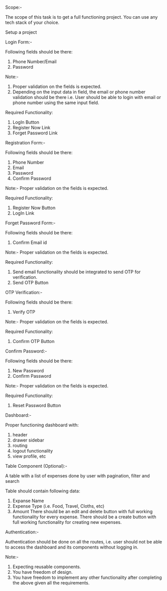 Scope:-

The scope of this task is to get a full functioning project. You can use any tech stack of your choice.

Setup a project

Login Form:-

Following fields should be there:
1. Phone Number/Email
2. Password

Note:-
1. Proper validation on the fields is expected.
2. Depending on the input data in field, the email or phone number validation should be there i.e. User should be able to login with email or phone number using the same input field.

Required Functionality:
1. LogIn Button
2. Register Now Link
3. Forget Password Link

Registration Form:-

Following fields should be there:
1. Phone Number
2. Email
3. Password
4. Confirm Password

Note:- Proper validation on the fields is expected.

Required Functionality:
1. Register Now Button
2. LogIn Link

Forget Password Form:-

Following fields should be there:
1. Confirm Email id

Note:- Proper validation on the fields is expected.

Required Functionality:
1. Send email functionality should be integrated to send OTP for verification.
2. Send OTP Button

OTP Verification:-

Following fields should be there:
1. Verify OTP

Note:- Proper validation on the fields is expected.

Required Functionality:
1. Confirm OTP Button

Confirm Password:-

Following fields should be there:
1. New Password
2. Confirm Password

Note:- Proper validation on the fields is expected.

Required Functionality:
1. Reset Password Button

Dashboard:-

Proper functioning dashboard with: 
1. header
2. drawer sidebar
3. routing
4. logout functionality
5. view profile, etc

Table Component (Optional):-

A table with a list of expenses done by user with pagination, filter and search

Table should contain following data:
1. Expanse Name
2. Expense Type (i.e. Food, Travel, Cloths, etc)
3. Amount
There should be an edit and delete button with full working functionality for every expense.
There should be a create button with full working functionality for creating new expenses.

Authentication:-

Authentication should be done on all the routes, i.e. user should not be able to access the dashboard and its components without logging in.

Note:-
1. Expecting reusable components.
2. You have freedom of design.
3. You have freedom to implement any other functionality after completing the above given all the requirements.
